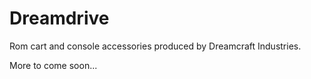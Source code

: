 # Dreamdrive
Rom cart and console accessories produced by Dreamcraft Industries.

More to come soon...
